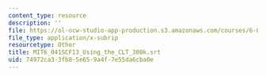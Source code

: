 ```yaml
---
content_type: resource
description: ''
file: https://ol-ocw-studio-app-production.s3.amazonaws.com/courses/6-041sc-probabilistic-systems-analysis-and-applied-probability-fall-2013/74972ca33fb85e659a4f7e55da6cba0e_MIT6_041SCF13_Using_the_CLT_300k.vtt
file_type: application/x-subrip
resourcetype: Other
title: MIT6_041SCF13_Using_the_CLT_300k.srt
uid: 74972ca3-3fb8-5e65-9a4f-7e55da6cba0e
---
```

